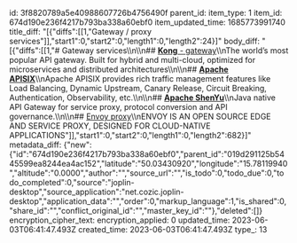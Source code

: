 id: 3f8820789a5e40988607726b4756490f
parent_id: 
item_type: 1
item_id: 674d190e236f4217b793ba338a60ebf0
item_updated_time: 1685773991740
title_diff: "[{\"diffs\":[[1,\"Gateway / proxy services\"]],\"start1\":0,\"start2\":0,\"length1\":0,\"length2\":24}]"
body_diff: "[{\"diffs\":[[1,\"# Gateway services\\\n\\\n## [**Kong** - gateway](https://konghq.com/kong)\\\nThe world’s most popular API gateway. Built for hybrid and multi-cloud, optimized for microservices and distributed architectures\\\n\\\n## [**Apache APISIX**](https://apisix.apache.org/)\\\nApache APISIX provides rich traffic management features like Load Balancing, Dynamic Upstream, Canary Release, Circuit Breaking, Authentication, Observability, etc.\\\n\\\n## [**Apache ShenYu**](https://shenyu.apache.org/)\\\nJava native API Gateway for service proxy, protocol conversion and API governance.\\\n\\\n## [Envoy proxy](https://www.envoyproxy.io)\\\nENVOY IS AN OPEN SOURCE EDGE AND SERVICE PROXY, DESIGNED FOR CLOUD-NATIVE APPLICATIONS\"]],\"start1\":0,\"start2\":0,\"length1\":0,\"length2\":682}]"
metadata_diff: {"new":{"id":"674d190e236f4217b793ba338a60ebf0","parent_id":"019d291125b5445599ea8244ea4ac152","latitude":"50.03430920","longitude":"15.78119940","altitude":"0.0000","author":"","source_url":"","is_todo":0,"todo_due":0,"todo_completed":0,"source":"joplin-desktop","source_application":"net.cozic.joplin-desktop","application_data":"","order":0,"markup_language":1,"is_shared":0,"share_id":"","conflict_original_id":"","master_key_id":""},"deleted":[]}
encryption_cipher_text: 
encryption_applied: 0
updated_time: 2023-06-03T06:41:47.493Z
created_time: 2023-06-03T06:41:47.493Z
type_: 13